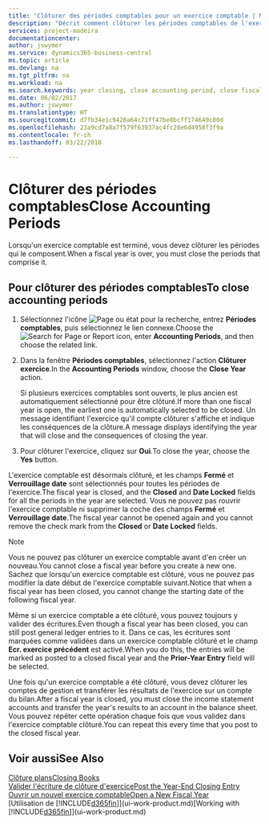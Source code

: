 ```yaml
---
title: "Clôturer des périodes comptables pour un exercice comptable | Microsoft Docs"
description: "Décrit comment clôturer les périodes comptables de l'exercice comptable."
services: project-madeira
documentationcenter: 
author: jswymer
ms.service: dynamics365-business-central
ms.topic: article
ms.devlang: na
ms.tgt_pltfrm: na
ms.workload: na
ms.search.keywords: year closing, close accounting period, close fiscal year, bank account detailed trial balance
ms.date: 06/02/2017
ms.author: jswymer
ms.translationtype: HT
ms.sourcegitcommit: d7fb34e1c9428a64c71ff47be8bcff174649c00d
ms.openlocfilehash: 23a9cd7a8a7f579f63937ac4fc28e6d4958f3f9a
ms.contentlocale: fr-ch
ms.lasthandoff: 03/22/2018

---
```

# <a name="close-accounting-periods"></a><span data-ttu-id="5ef67-103">Clôturer des périodes comptables</span><span class="sxs-lookup"><span data-stu-id="5ef67-103">Close Accounting Periods</span></span>
<span data-ttu-id="5ef67-104">Lorsqu'un exercice comptable est terminé, vous devez clôturer les périodes qui le composent.</span><span class="sxs-lookup"><span data-stu-id="5ef67-104">When a fiscal year is over, you must close the periods that comprise it.</span></span>

## <a name="to-close-accounting-periods"></a><span data-ttu-id="5ef67-105">Pour clôturer des périodes comptables</span><span class="sxs-lookup"><span data-stu-id="5ef67-105">To close accounting periods</span></span>
1. <span data-ttu-id="5ef67-106">Sélectionnez l'icône ![Page ou état pour la recherche](media/ui-search/search_small.png "icône Page ou état pour la recherche"), entrez **Périodes comptables**, puis sélectionnez le lien connexe.</span><span class="sxs-lookup"><span data-stu-id="5ef67-106">Choose the ![Search for Page or Report](media/ui-search/search_small.png "Search for Page or Report icon") icon, enter **Accounting Periods**, and then choose the related link.</span></span>
2. <span data-ttu-id="5ef67-107">Dans la fenêtre **Périodes comptables**, sélectionnez l'action **Clôturer exercice**.</span><span class="sxs-lookup"><span data-stu-id="5ef67-107">In the **Accounting Periods** window, choose the **Close Year** action.</span></span>

    <span data-ttu-id="5ef67-108">Si plusieurs exercices comptables sont ouverts, le plus ancien est automatiquement sélectionné pour être clôturé.</span><span class="sxs-lookup"><span data-stu-id="5ef67-108">If more than one fiscal year is open, the earliest one is automatically selected to be closed.</span></span> <span data-ttu-id="5ef67-109">Un message identifiant l'exercice qu'il compte clôturer s'affiche et indique les conséquences de la clôture.</span><span class="sxs-lookup"><span data-stu-id="5ef67-109">A message displays identifying the year that will close and the consequences of closing the year.</span></span>
3. <span data-ttu-id="5ef67-110">Pour clôturer l'exercice, cliquez sur **Oui**.</span><span class="sxs-lookup"><span data-stu-id="5ef67-110">To close the year, choose the **Yes** button.</span></span>

<span data-ttu-id="5ef67-111">L'exercice comptable est désormais clôturé, et les champs **Fermé** et **Verrouillage date** sont sélectionnés pour toutes les périodes de l'exercice.</span><span class="sxs-lookup"><span data-stu-id="5ef67-111">The fiscal year is closed, and the **Closed** and **Date Locked** fields for all the periods in the year are selected.</span></span> <span data-ttu-id="5ef67-112">Vous ne pouvez pas rouvrir l'exercice comptable ni supprimer la coche des champs **Fermé** et **Verrouillage date**.</span><span class="sxs-lookup"><span data-stu-id="5ef67-112">The fiscal year cannot be opened again and you cannot remove the check mark from the **Closed** or **Date Locked** fields.</span></span>

> [!NOTE]  
>   <span data-ttu-id="5ef67-113">Vous ne pouvez pas clôturer un exercice comptable avant d'en créer un nouveau.</span><span class="sxs-lookup"><span data-stu-id="5ef67-113">You cannot close a fiscal year before you create a new one.</span></span> <span data-ttu-id="5ef67-114">Sachez que lorsqu'un exercice comptable est clôturé, vous ne pouvez pas modifier la date début de l'exercice comptable suivant.</span><span class="sxs-lookup"><span data-stu-id="5ef67-114">Notice that when a fiscal year has been closed, you cannot change the starting date of the following fiscal year.</span></span>

<span data-ttu-id="5ef67-115">Même si un exercice comptable a été clôturé, vous pouvez toujours y valider des écritures.</span><span class="sxs-lookup"><span data-stu-id="5ef67-115">Even though a fiscal year has been closed, you can still post general ledger entries to it.</span></span> <span data-ttu-id="5ef67-116">Dans ce cas, les écritures sont marquées comme validées dans un exercice comptable clôturé et le champ **Ecr. exercice précédent** est activé.</span><span class="sxs-lookup"><span data-stu-id="5ef67-116">When you do this, the entries will be marked as posted to a closed fiscal year and the **Prior-Year Entry** field will be selected.</span></span>

<span data-ttu-id="5ef67-117">Une fois qu'un exercice comptable a été clôturé, vous devez clôturer les comptes de gestion et transférer les résultats de l'exercice sur un compte du bilan.</span><span class="sxs-lookup"><span data-stu-id="5ef67-117">After a fiscal year is closed, you must close the income statement accounts and transfer the year's results to an account in the balance sheet.</span></span> <span data-ttu-id="5ef67-118">Vous pouvez répéter cette opération chaque fois que vous validez dans l'exercice comptable clôturé.</span><span class="sxs-lookup"><span data-stu-id="5ef67-118">You can repeat this every time that you post to the closed fiscal year.</span></span>

## <a name="see-also"></a><span data-ttu-id="5ef67-119">Voir aussi</span><span class="sxs-lookup"><span data-stu-id="5ef67-119">See Also</span></span>
[<span data-ttu-id="5ef67-120">Clôture plans</span><span class="sxs-lookup"><span data-stu-id="5ef67-120">Closing Books</span></span>](year-close-books.md)  
[<span data-ttu-id="5ef67-121">Valider l'écriture de clôture d'exercice</span><span class="sxs-lookup"><span data-stu-id="5ef67-121">Post the Year-End Closing Entry</span></span>](year-how-post-year-end-close-entry.md)  
[<span data-ttu-id="5ef67-122">Ouvrir un nouvel exercice comptable</span><span class="sxs-lookup"><span data-stu-id="5ef67-122">Open a New Fiscal Year</span></span>](finance-how-open-new-fiscal-year.md)  
<span data-ttu-id="5ef67-123">[Utilisation de [!INCLUDE[d365fin](includes/d365fin_md.md)]](ui-work-product.md)</span><span class="sxs-lookup"><span data-stu-id="5ef67-123">[Working with [!INCLUDE[d365fin](includes/d365fin_md.md)]](ui-work-product.md)</span></span>

